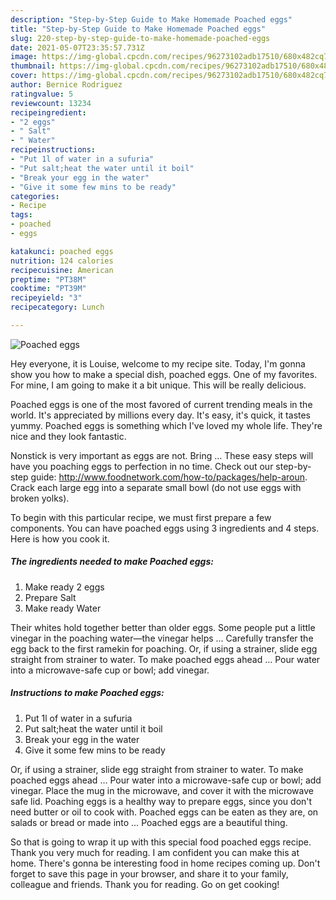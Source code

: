 ```yaml
---
description: "Step-by-Step Guide to Make Homemade Poached eggs"
title: "Step-by-Step Guide to Make Homemade Poached eggs"
slug: 220-step-by-step-guide-to-make-homemade-poached-eggs
date: 2021-05-07T23:35:57.731Z
image: https://img-global.cpcdn.com/recipes/96273102adb17510/680x482cq70/poached-eggs-recipe-main-photo.jpg
thumbnail: https://img-global.cpcdn.com/recipes/96273102adb17510/680x482cq70/poached-eggs-recipe-main-photo.jpg
cover: https://img-global.cpcdn.com/recipes/96273102adb17510/680x482cq70/poached-eggs-recipe-main-photo.jpg
author: Bernice Rodriguez
ratingvalue: 5
reviewcount: 13234
recipeingredient:
- "2 eggs"
- " Salt"
- " Water"
recipeinstructions:
- "Put 1l of water in a sufuria"
- "Put salt;heat the water until it boil"
- "Break your egg in the water"
- "Give it some few mins to be ready"
categories:
- Recipe
tags:
- poached
- eggs

katakunci: poached eggs 
nutrition: 124 calories
recipecuisine: American
preptime: "PT38M"
cooktime: "PT39M"
recipeyield: "3"
recipecategory: Lunch

---
```



![Poached eggs](https://img-global.cpcdn.com/recipes/96273102adb17510/680x482cq70/poached-eggs-recipe-main-photo.jpg)

Hey everyone, it is Louise, welcome to my recipe site. Today, I'm gonna show you how to make a special dish, poached eggs. One of my favorites. For mine, I am going to make it a bit unique. This will be really delicious.

Poached eggs is one of the most favored of current trending meals in the world. It's appreciated by millions every day. It's easy, it's quick, it tastes yummy. Poached eggs is something which I've loved my whole life. They're nice and they look fantastic.

Nonstick is very important as eggs are not. Bring … These easy steps will have you poaching eggs to perfection in no time. Check out our step-by-step guide: http://www.foodnetwork.com/how-to/packages/help-aroun. Crack each large egg into a separate small bowl (do not use eggs with broken yolks).


To begin with this particular recipe, we must first prepare a few components. You can have poached eggs using 3 ingredients and 4 steps. Here is how you cook it.

<!--inarticleads1-->

##### The ingredients needed to make Poached eggs:

1. Make ready 2 eggs
1. Prepare  Salt
1. Make ready  Water


Their whites hold together better than older eggs. Some people put a little vinegar in the poaching water—the vinegar helps … Carefully transfer the egg back to the first ramekin for poaching. Or, if using a strainer, slide egg straight from strainer to water. To make poached eggs ahead … Pour water into a microwave-safe cup or bowl; add vinegar. 

<!--inarticleads2-->

##### Instructions to make Poached eggs:

1. Put 1l of water in a sufuria
1. Put salt;heat the water until it boil
1. Break your egg in the water
1. Give it some few mins to be ready


Or, if using a strainer, slide egg straight from strainer to water. To make poached eggs ahead … Pour water into a microwave-safe cup or bowl; add vinegar. Place the mug in the microwave, and cover it with the microwave safe lid. Poaching eggs is a healthy way to prepare eggs, since you don&#39;t need butter or oil to cook with. Poached eggs can be eaten as they are, on salads or bread or made into … Poached eggs are a beautiful thing. 

So that is going to wrap it up with this special food poached eggs recipe. Thank you very much for reading. I am confident you can make this at home. There's gonna be interesting food in home recipes coming up. Don't forget to save this page in your browser, and share it to your family, colleague and friends. Thank you for reading. Go on get cooking!
